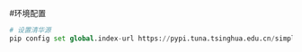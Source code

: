 #环境配置 

```python
# 设置清华源
pip config set global.index-url https://pypi.tuna.tsinghua.edu.cn/simple
```
